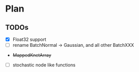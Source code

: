 # Plan

## TODOs

- [x] Float32 support
- [ ] rename BatchNormal -> Gaussian, and all other BatchXXX
- ~~MappedKnetArray~~
- [ ] stochastic node like functions